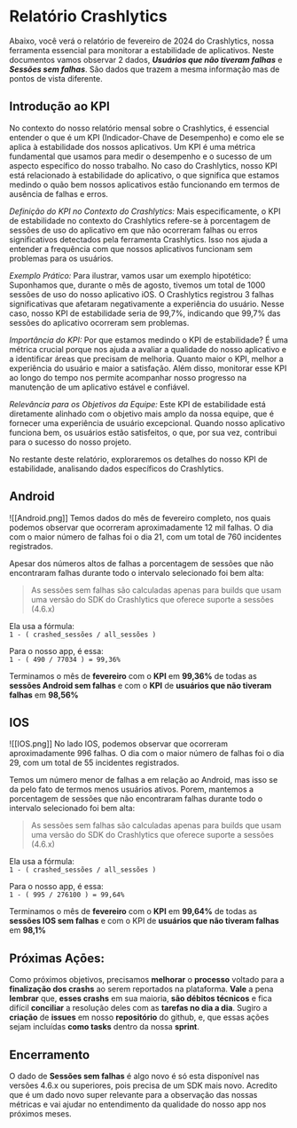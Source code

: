 # Relatório **Crashlytics**

Abaixo, você verá o relatório de fevereiro de 2024 do Crashlytics, nossa ferramenta essencial para monitorar a estabilidade de aplicativos. Neste documentos vamos observar 2 dados, 
**_Usuários que não tiveram falhas_** e **_Sessões sem falhas_**. São dados que trazem a mesma informação mas de pontos de vista diferente. 
## Introdução ao KPI
No contexto do nosso relatório mensal sobre o Crashlytics, é essencial entender o que é um KPI (Indicador-Chave de Desempenho) e como ele se aplica à estabilidade dos nossos aplicativos. Um KPI é uma métrica fundamental que usamos para medir o desempenho e o sucesso de um aspecto específico do nosso trabalho. No caso do Crashlytics, nosso KPI está relacionado à estabilidade do aplicativo, o que significa que estamos medindo o quão bem nossos aplicativos estão funcionando em termos de ausência de falhas e erros.

_Definição do KPI no Contexto do Crashlytics:_ Mais especificamente, o KPI de estabilidade no contexto do Crashlytics refere-se à porcentagem de sessões de uso do aplicativo em que não ocorreram falhas ou erros significativos detectados pela ferramenta Crashlytics. Isso nos ajuda a entender a frequência com que nossos aplicativos funcionam sem problemas para os usuários.
 
_Exemplo Prático:_ Para ilustrar, vamos usar um exemplo hipotético: Suponhamos que, durante o mês de agosto, tivemos um total de 1000 sessões de uso do nosso aplicativo iOS. O Crashlytics registrou 3 falhas significativas que afetaram negativamente a experiência do usuário. Nesse caso, nosso KPI de estabilidade seria de 99,7%, indicando que 99,7% das sessões do aplicativo ocorreram sem problemas.
 
_Importância do KPI:_ Por que estamos medindo o KPI de estabilidade? É uma métrica crucial porque nos ajuda a avaliar a qualidade do nosso aplicativo e a identificar áreas que precisam de melhoria. Quanto maior o KPI, melhor a experiência do usuário e maior a satisfação. Além disso, monitorar esse KPI ao longo do tempo nos permite acompanhar nosso progresso na manutenção de um aplicativo estável e confiável.
 
_Relevância para os Objetivos da Equipe:_ Este KPI de estabilidade está diretamente alinhado com o objetivo mais amplo da nossa equipe, que é fornecer uma experiência de usuário excepcional. Quando nosso aplicativo funciona bem, os usuários estão satisfeitos, o que, por sua vez, contribui para o sucesso do nosso projeto.
 
No restante deste relatório, exploraremos os detalhes do nosso KPI de estabilidade, analisando dados específicos do Crashlytics.

## Android
![[Android.png]]
Temos dados do mês de fevereiro completo, nos quais podemos observar que ocorreram aproximadamente 12 mil falhas. O dia com o maior número de falhas foi o dia 21, com um total de 760 incidentes registrados.

Apesar dos números altos de falhas a porcentagem de sessões que não encontraram falhas durante todo o intervalo selecionado foi bem alta: 
> As sessões sem falhas são calculadas apenas para builds que usam uma versão do SDK do Crashlytics que oferece suporte a sessões (4.6.x)

Ela usa a fórmula:  
`1 - ( crashed_sessões / all_sessões )`

Para o nosso app, é essa:  
`1 - ( 490 / 77034 ) = 99,36%`

Terminamos o mês de **fevereiro** com o **KPI** em **99,36%** de todas as **sessões Android sem falhas** e com o **KPI** de **usuários que não tiveram falhas** em **98,56%**
## IOS
![[IOS.png]]
No lado IOS, podemos observar que ocorreram aproximadamente 996 falhas. O dia com o maior número de falhas foi o dia 29, com um total de 55 incidentes registrados.

Temos um número menor de falhas a em relação ao Android, mas isso se da pelo fato de termos menos usuários ativos. Porem, mantemos a porcentagem de sessões que não encontraram falhas durante todo o intervalo selecionado foi bem alta: 
> As sessões sem falhas são calculadas apenas para builds que usam uma versão do SDK do Crashlytics que oferece suporte a sessões (4.6.x)

Ela usa a fórmula:  
`1 - ( crashed_sessões / all_sessões )`

Para o nosso app, é essa:  
`1 - ( 995 / 276100 ) = 99,64%`

Terminamos o mês de **fevereiro** com o **KPI** em **99,64%** de todas as **sessões IOS sem falhas** e com o KPI de **usuários que não tiveram falhas** em **98,1%**



## Próximas Açōes:

Como próximos objetivos, precisamos **melhorar** o **processo** voltado para a **finalização dos crashs** ao serem reportados na plataforma. **Vale** a pena **lembrar** que, **esses crashs** em sua maioria, **são débitos técnicos** e fica difícil **conciliar** a resolução deles com as **tarefas no dia a dia**. Sugiro a **criação** de **issues** em nosso **repositório** do github, e, que essas ações sejam incluídas **como tasks** dentro da nossa **sprint**.
## Encerramento

O dado de **Sessões sem falhas** é algo novo é só esta disponível nas versões 4.6.x ou superiores, pois precisa de um SDK mais novo. Acredito que é um dado novo super relevante para a observação das nossas métricas e vai ajudar no entendimento da qualidade do nosso app nos próximos meses.